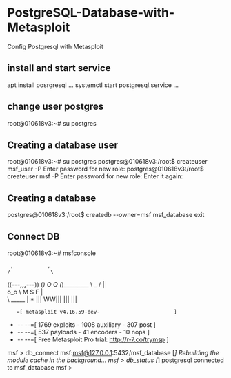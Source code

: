 # PostgreSQL-Database-with-Metasploit
Config Postgresql with Metasploit
## install and start service
apt install posrgresql
...
systemctl start postgresql.service
...

## change user postgres
root@010618v3:~# su postgres

## Creating a database user
root@010618v3:~# su postgres
postgres@010618v3:/root$ createuser msf_user -P
Enter password for new role:
postgres@010618v3:/root$ createuser msf -P
Enter password for new role:
Enter it again:

## Creating a database
postgres@010618v3:/root$ createdb --owner=msf msf_database
exit
## Connect DB
root@010618v3:~# msfconsole

     ,           ,
    /             \
   ((__---,,,---__))
      (_) O O (_)_________
         \ _ /            |\
          o_o \   M S F   | \
               \   _____  |  *
                |||   WW|||
                |||     |||


       =[ metasploit v4.16.59-dev-                        ]
+ -- --=[ 1769 exploits - 1008 auxiliary - 307 post       ]
+ -- --=[ 537 payloads - 41 encoders - 10 nops            ]
+ -- --=[ Free Metasploit Pro trial: http://r-7.co/trymsp ]

msf > db_connect msf:msf@127.0.0.1:5432/msf_database
[*] Rebuilding the module cache in the background...
msf > db_status
[*] postgresql connected to msf_database
msf >
